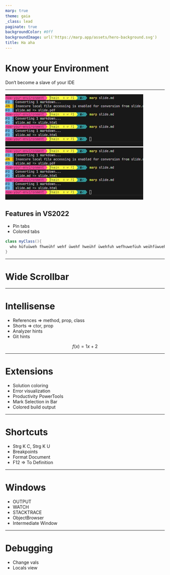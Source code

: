 ```yaml
---
marp: true
theme: gaia
_class: lead
paginate: true
backgroundColor: #0ff
backgroundImage: url('https://marp.app/assets/hero-background.svg')
title: Ha aha
---
```


# Know your Environment 
Don‘t become a slave of your IDE

---
<!-- _backgroundColor: #00f -->
<!-- header: Know your Environment -->
![bg right:30% vertical 90%](assets/pic1.jpg)
![bg right 50%](assets/pic1.jpg)

## Features in VS2022

* Pin tabs
* Colored tabs

```csharp
class myClass(){
  who hüfuüweh fhweühf wehf üwehf hweühf üwehfuh wefhuwefüuh weühfüwuehf hweuhfüwqhef hwefhüweuhf hwefuüh üwehfüuh weufhweüfh weuhf ühweühf whefühweüuhf h
}
```

---

# Wide Scrollbar

---

# Intellisense 
* References => method, prop, class
* Shorts => ctor, prop
* Analyzer hints 
* Git hints

$$ f(x) = 1x + 2 $$

---

# Extensions
* Solution coloring
* Error visualization 
* Productivity PowerTools
* Mark Selection in Bar
* Colored build output

---

# Shortcuts
* Strg K C, Strg K U
* Breakpoints
* Format Document 
* F12 => To Definition

---

# Windows
* OUTPUT
* WATCH
* STACKTRACE
* ObjectBrowser
* Intermediate Window

---
# Debugging
* Change vals
* Locals view